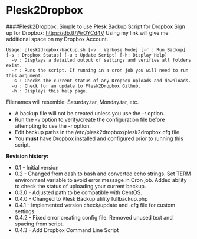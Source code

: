 # Plesk2Dropbox
####Plesk2Dropbox: Simple to use Plesk Backup Script for Dropbox
Sign up for Dropbox: https://db.tt/WrOYCd4V
Using my link will give me additional space on my Dropbox Account.
```
Usage: plesk2dropbox-backup.sh [-v : Verbose Mode] [-r : Run Backup] [-s : Dropbox Status] [-u : Update Script] [-h: Display Help]
  -v : Displays a detailed output of settings and verifies all folders exist.
  -r : Runs the script. If running in a cron job you will need to run this argument.
  -s : Checks the current status of any Dropbox uploads and downloads.
  -u : Check for an update to Plesk2Dropbox Github.
  -h : Displays this help page.
```
Filenames will resemble: Saturday.tar, Monday.tar, etc.

- A backup file will not be created unless you use the -r option.
- Run the -v option to verify/create the configuration file before attempting to use the -r option.
- Edit backup paths in the /etc/plesk2dropbox/plesk2dropbox.cfg file.
- You **must** have Dropbox installed and configured prior to running this script.

**Revision history:**
- 0.1 - Initial version
- 0.2 - Changed from dash to bash and converted echo strings. Set TERM environment variable to avoid error message in Cron job. Added ability to check the status of uploading your current backup.
- 0.3.0 - Adjusted path to be compatible with CentOS.
- 0.4.0 - Changed to Plesk Backup utility fullbackup.php
- 0.4.1 - Implemented version check/update and .cfg file for custom settings.
- 0.4.2 - Fixed error creating config file. Removed unused text and spacing from script.
- 0.4.3 - Add Dropbox Command Line Script
